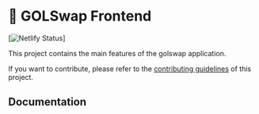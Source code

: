 # 🥞 GOLSwap Frontend

[![Netlify Status](https://api.netlify.com/api/v1/badges/7bebf1a3-be7b-4165-afd1-446256acd5e3/deploy-status)]

This project contains the main features of the golswap application.

If you want to contribute, please refer to the [contributing guidelines](./CONTRIBUTING.md) of this project.

## Documentation
